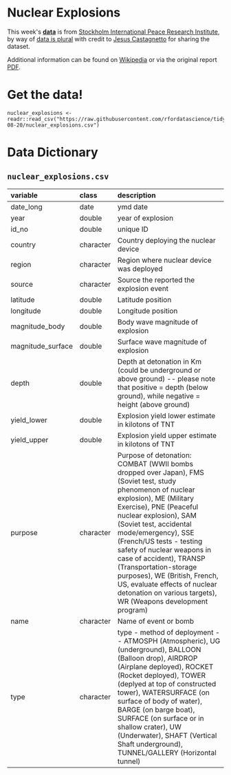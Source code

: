 # Nuclear Explosions

This week's [**data**](nuclear_explosions.csv) is from [Stockholm International Peace Research Institute](https://github.com/data-is-plural/nuclear-explosions/blob/master/documents/sipri-report-original.pdf), by way of [data is plural](https://github.com/data-is-plural/nuclear-explosions) with credit to [Jesus Castagnetto](https://github.com/rfordatascience/tidytuesday/issues/91) for sharing the dataset.

Additional information can be found on [Wikipedia](https://en.wikipedia.org/wiki/List_of_nuclear_weapons_tests) or via the original report [PDF](https://github.com/data-is-plural/nuclear-explosions/blob/master/documents/sipri-report-original.pdf).


# Get the data!

```
nuclear_explosions <- readr::read_csv("https://raw.githubusercontent.com/rfordatascience/tidytuesday/master/data/2019/2019-08-20/nuclear_explosions.csv")

```

# Data Dictionary

## `nuclear_explosions.csv`

|variable          |class     |description |
|:--- |:--- |:-----------|
|date_long         |date    | ymd date|
|year              |double    | year of explosion |
|id_no             |double    | unique ID |
|country   |character | Country deploying the nuclear device |
|region    |character | Region where nuclear device was deployed |
|source    |character | Source the reported the explosion event |
|latitude  |double    | Latitude position |
|longitude |double    | Longitude position |
|magnitude_body    |double    | Body wave magnitude of explosion|
|magnitude_surface |double    | Surface wave magnitude of explosion |
|depth             |double    | Depth at detonation in Km (could be underground or above ground) -- please note that positive = depth (below ground), while negative = height (above ground) |
|yield_lower       |double    | Explosion yield lower estimate in kilotons of TNT |
|yield_upper       |double    | Explosion yield upper estimate in kilotons of TNT |
|purpose           |character | Purpose of detonation: COMBAT (WWII bombs dropped over Japan), FMS (Soviet test, study phenomenon of nuclear explosion), ME (Military Exercise), PNE (Peaceful nuclear explosion), SAM (Soviet test, accidental mode/emergency), SSE (French/US tests - testing safety of nuclear weapons in case of accident), TRANSP (Transportation-storage purposes), WE (British, French, US, evaluate effects of nuclear detonation on various targets), WR (Weapons development program) |
|name              |character | Name of event or bomb |
|type              |character | type - method of deployment -- ATMOSPH (Atmospheric), UG (underground), BALLOON (Balloon drop), AIRDROP (Airplane deployed), ROCKET (Rocket deployed), TOWER (deplyed at top of constructed tower), WATERSURFACE (on surface of body of water), BARGE (on barge boat), SURFACE (on surface or in shallow crater), UW (Underwater), SHAFT (Vertical Shaft underground), TUNNEL/GALLERY (Horizontal tunnel) |